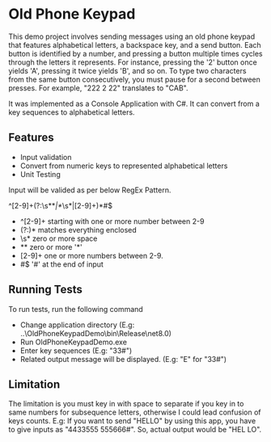 
# Old Phone Keypad


This demo project involves sending messages using an old phone keypad that features alphabetical letters, a backspace key, and a send button. Each button is identified by a number, and pressing a button multiple times cycles through the letters it represents. For instance, pressing the '2' button once yields 'A', pressing it twice yields 'B', and so on. To type two characters from the same button consecutively, you must pause for a second between presses. For example, "222 2 22" translates to "CAB".

It was implemented as a Console Application with C#. It can convert from a key sequences to alphabetical letters.
## Features

- Input validation
- Convert from numeric keys to represented alphabetical letters
- Unit Testing

Input will be valided as per below RegEx Pattern.

^[2-9]+(?:\s*\**|\**\s*|[2-9]+)*#$

- ^[2-9]+   starting with one or more number between 2-9
- (?:)*     matches everything enclosed
- \s*       zero or more space
- \**       zero or more '*'
- [2-9]+    one or more numbers between 2-9.
- #$        '#' at the end of input


## Running Tests

To run tests, run the following command

- Change application directory 
(E.g: ..\OldPhoneKeypadDemo\bin\Release\net8.0\)
- Run OldPhoneKeypadDemo.exe
- Enter key sequences (E.g: "33#")
- Related output message will be displayed. (E.g: "E" for "33#")


## Limitation
The limitation is you must key in with space to separate if you key in to same numbers for subsequence letters, otherwise I could lead confusion of keys counts. E.g: If you want to send "HELLO" by using this app, you have to give inputs as "4433555 555666#". So, actual output would be "HEL LO". 



